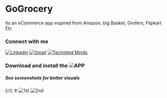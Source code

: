 # GoGrocery
Its an eCommerce app inspired from Amazon, big Basket, Grofers, Flipkart Etc


### Connect with me 
[![Linkedin](https://img.shields.io/badge/-Adarsh%20Sahu-blue?style=flat-square&logo=linkedin&logoColor=white&link=https://www.linkedin.com/in/sahuadarsh0/)](https://www.linkedin.com/in/sahuadarsh0/)
[![Gmail](https://img.shields.io/badge/-sahuadarsh0@gmail.com-gray?style=flat-square&logo=gmail&logoColor=red&link=)](mailto:sahuadarsh0@gmail.com)
[![Technited Minds](https://img.shields.io/badge/-Technited%20Minds-blue?style=flat-square&logoColor=white&link=https://www.technitedminds.com/)](https://www.technitedminds.com/)





### Download and install the ![[APP](blob:https://www.pngwing.com/5bece79b-fbdd-4b2f-99d1-7d7666917ead)](https://play.google.com/store/apps/details?id=technited.minds.gogrocery)
##### See screenshots for better visuals

[//]: # ![1st](https://raw.githubusercontent.com/sahuadarsh0/GoGrocery/master/screenshots/screenshot-1523923061244.jpg) ![2nd](https://raw.githubusercontent.com/sahuadarsh0/GoGrocery/master/screenshots/screenshot-1523923168107.jpg)